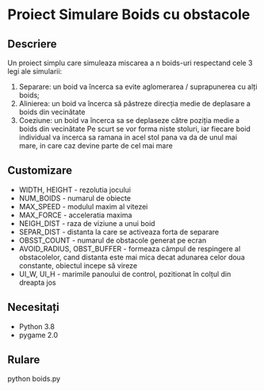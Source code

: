 Proiect Simulare Boids cu obstacole
===================================

Descriere
---------
Un proiect simplu care simuleaza miscarea a n boids-uri respectand cele 3 legi ale simularii:
1) Separare: un boid va încerca sa evite aglomerarea / suprapunerea cu alți boids;
2) Alinierea: un boid va încerca să păstreze direcția medie de deplasare a boids din vecinătate
3) Coeziune: un boid va încerca sa se deplaseze către poziția medie a boids din vecinătate
Pe scurt se vor forma niste stoluri, iar fiecare boid individual va incerca sa ramana in acel stol pana va da de unul mai mare, in care caz devine parte de cel mai mare

Customizare
-----------

-   WIDTH, HEIGHT - rezolutia jocului
-   NUM_BOIDS - numarul de obiecte
-   MAX_SPEED - modulul maxim al vitezei
-   MAX_FORCE - acceleratia maxima
-   NEIGH_DIST - raza de viziune a unui boid
-   SEPAR_DIST - distanta la care se activeaza forta de separare
-   OBSST_COUNT - numarul de obstacole generat pe ecran
-   AVOID_RADIUS, OBST_BUFFER - formeaza câmpul de respingere al obstacolelor, cand distanta este                                  mai mica decat adunarea celor doua constante, obiectul incepe să                                   vireze
- UI_W, UI_H - marimile panoului de control, pozitionat în colțul din dreapta jos

Necesitați
----------
- Python 3.8
- pygame 2.0

Rulare
------

python boids.py

